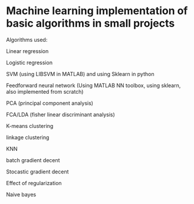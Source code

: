 # Machine learning implementation of basic algorithms in small projects

Algorithms used:

Linear regression 

Logistic regression

SVM (using LIBSVM in MATLAB) and using Sklearn in python

Feedforward neural network (Using MATLAB NN toolbox, using sklearn, also implemented from scratch)

PCA (principal component analysis)

FCA/LDA (fisher linear discriminant analysis)

K-means clustering

linkage clustering

KNN
 
 
 
batch gradient decent

Stocastic gradient decent 

Effect of regularization 



Naive bayes
